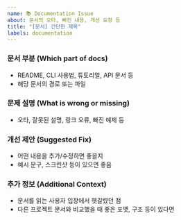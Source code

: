 ```yaml
---
name: 📚 Documentation Issue
about: 문서의 오타, 빠진 내용, 개선 요청 등
title: "[문서] 간단한 제목"
labels: documentation
---
```


### **문서 부분 (Which part of docs)**
- README, CLI 사용법, 튜토리얼, API 문서 등
- 해당 문서의 경로 또는 파일

### **문제 설명 (What is wrong or missing)**
- 오타, 잘못된 설명, 링크 오류, 빠진 예제 등

### **개선 제안 (Suggested Fix)**
- 어떤 내용을 추가/수정하면 좋을지
- 예시 문구, 스크린샷 등이 있으면 좋음

### **추가 정보 (Additional Context)**
- 문서를 읽는 사용자 입장에서 헷갈렸던 점
- 다른 프로젝트 문서와 비교했을 때 좋은 포맷, 구조 등이 있다면

